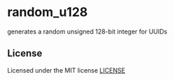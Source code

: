 # random_u128

generates a random unsigned 128-bit integer for UUIDs

## License

Licensed under the MIT license [LICENSE](LICENSE)
